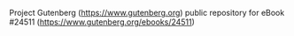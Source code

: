 Project Gutenberg (https://www.gutenberg.org) public repository for eBook #24511 (https://www.gutenberg.org/ebooks/24511)
